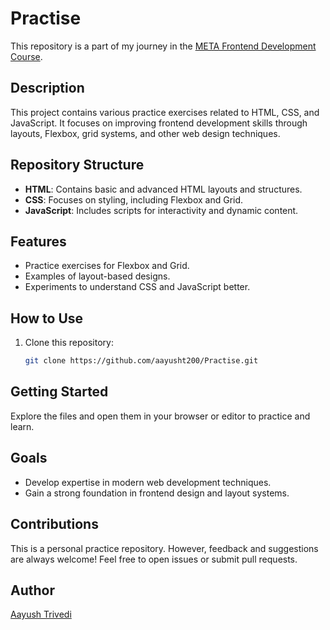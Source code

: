 # Practise

This repository is a part of my journey in the [META Frontend Development Course](https://www.coursera.org/meta-frontend-development).

## Description

This project contains various practice exercises related to HTML, CSS, and JavaScript. It focuses on improving frontend development skills through layouts, Flexbox, grid systems, and other web design techniques.

## Repository Structure

- **HTML**: Contains basic and advanced HTML layouts and structures.
- **CSS**: Focuses on styling, including Flexbox and Grid.
- **JavaScript**: Includes scripts for interactivity and dynamic content.

## Features

- Practice exercises for Flexbox and Grid.
- Examples of layout-based designs.
- Experiments to understand CSS and JavaScript better.

## How to Use

1. Clone this repository:
   ```bash
   git clone https://github.com/aayusht200/Practise.git
## Getting Started

Explore the files and open them in your browser or editor to practice and learn.

## Goals

- Develop expertise in modern web development techniques.
- Gain a strong foundation in frontend design and layout systems.

## Contributions

This is a personal practice repository. However, feedback and suggestions are always welcome! Feel free to open issues or submit pull requests.

## Author

[Aayush Trivedi](https://github.com/aayusht200)
